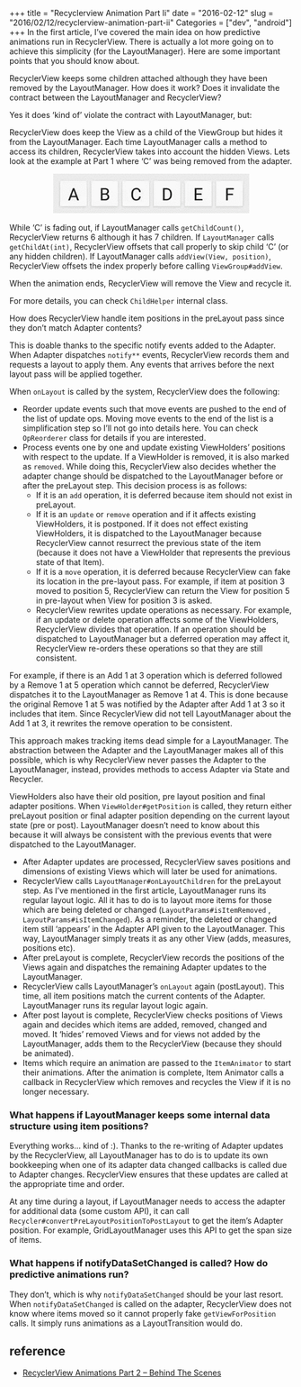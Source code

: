 +++
title = "Recyclerview Animation Part Ii"
date = "2016-02-12"
slug = "2016/02/12/recyclerview-animation-part-ii"
Categories = ["dev", "android"]
+++
In the first article, I’ve covered the main idea on how predictive animations run in RecyclerView. There is actually a lot more going on to achieve this simplicity (for the LayoutManager). Here are some important points that you should know about.

RecyclerView keeps some children attached although they have been removed by the LayoutManager. How does it work? Does it invalidate the contract between the LayoutManager and RecyclerView?

Yes it does ‘kind of’ violate the contract with LayoutManager, but:

RecyclerView does keep the View as a child of the ViewGroup but hides it from the LayoutManager. Each time LayoutManager calls a method to access its children, RecyclerView takes into account the hidden Views. Lets look at the example at Part 1 where ‘C’ was being removed from the adapter.

<center><img src="/images/predictive_animations.gif"></center>

<!-- more -->

While ‘C’ is fading out, if LayoutManager calls ``getChildCount()``, RecyclerView returns 6 although it has 7 children. If ``LayoutManager`` calls ``getChildAt(int)``, RecyclerView offsets that call properly to skip child ‘C’ (or any hidden children). If LayoutManager calls ``addView(View, position)``, RecyclerView offsets the index properly before calling ``ViewGroup#addView``.

When the animation ends, RecyclerView will remove the View and recycle it.

For more details, you can check ``ChildHelper`` internal class.

How does RecyclerView handle item positions in the preLayout pass since they don’t match Adapter contents?

This is doable thanks to the specific notify events added to the Adapter. When Adapter dispatches ``notify**`` events, RecyclerView records them and requests a layout to apply them. Any events that arrives before the next layout pass will be applied together.

When ``onLayout`` is called by the system, RecyclerView does the following:

- Reorder update events such that move events are pushed to the end of the list of update ops. Moving move events to the end of the list is a simplification step so I’ll not go into details here. You can check ``OpReorderer`` class for details if you are interested.
- Process events one by one and update existing ViewHolders’ positions with respect to the update. If a ViewHolder is removed, it is also marked as ``removed``. While doing this, RecyclerView also decides whether the adapter change should be dispatched to the LayoutManager before or after the preLayout step. This decision process is as follows: 
  + If it is an ``add`` operation, it is deferred because item should not exist in preLayout.
  + If it is an ``update`` or ``remove`` operation and if it affects existing ViewHolders, it is postponed. If it does not effect existing ViewHolders, it is dispatched to the LayoutManager because RecyclerView cannot resurrect the previous state of the item (because it does not have a ViewHolder that represents the previous state of that Item).
  + If it is a ``move`` operation, it is deferred because RecyclerView can fake its location in the pre-layout pass. For example, if item at position 3 moved to position 5, RecyclerView can return the View for position 5 in pre-layout when View for position 3 is asked.
  + RecyclerView rewrites update operations as necessary. For example, if an update or delete operation affects some of the ViewHolders, RecyclerView divides that operation. If an operation should be dispatched to LayoutManager but a deferred operation may affect it, RecyclerView re-orders these operations so that they are still consistent.

For example, if there is an Add 1 at 3 operation which is deferred followed by a Remove 1 at 5 operation which cannot be deferred, RecyclerView dispatches it to the LayoutManager as Remove 1 at 4. This is done because the original Remove 1 at 5 was notified by the Adapter after Add 1 at 3 so it includes that item. Since RecyclerView did not tell LayoutManager about the Add 1 at 3, it rewrites the remove operation to be consistent.

This approach makes tracking items dead simple for a LayoutManager. The abstraction between the Adapter and the LayoutManager makes all of this possible, which is why RecyclerView never passes the Adapter to the LayoutManager, instead, provides methods to access Adapter via State and Recycler.

ViewHolders also have their old position, pre layout position and final adapter positions. When ``ViewHolder#getPosition`` is called, they return either preLayout position or final adapter position depending on the current layout state (pre or post). LayoutManager doesn’t need to know about this because it will always be consistent with the previous events that were dispatched to the LayoutManager.

- After Adapter updates are processed, RecyclerView saves positions and dimensions of existing Views which will later be used for animations.
- RecyclerView calls ``LayoutManager#onLayoutChildren`` for the preLayout step. As I’ve mentioned in the first article, LayoutManager runs its regular layout logic. All it has to do is to layout more items for those which are being deleted or changed (``LayoutParams#isItemRemoved`` , ``LayoutParams#isItemChanged``). As a reminder, the deleted or changed item still ‘appears’ in the Adapter API given to the LayoutManager. This way, LayoutManager simply treats it as any other View (adds, measures, positions etc).
- After preLayout is complete, RecyclerView records the positions of the Views again and dispatches the remaining Adapter updates to the LayoutManager.
- RecyclerView calls LayoutManager’s ``onLayout`` again (postLayout). This time, all item positions match the current contents of the Adapter. LayoutManager runs its regular layout logic again.
- After post layout is complete, RecyclerView checks positions of Views again and decides which items are added, removed, changed and moved. It ‘hides’ removed Views and for views not added by the LayoutManager, adds them to the RecyclerView (because they should be animated).
- Items which require an animation are passed to the ``ItemAnimator`` to start their animations. After the animation is complete, Item Animator calls a callback in RecyclerView which removes and recycles the View if it is no longer necessary.

### What happens if LayoutManager keeps some internal data structure using item positions?

Everything works… kind of :). Thanks to the re-writing of Adapter updates by the RecyclerView, all LayoutManager has to do is to update its own bookkeeping when one of its adapter data changed callbacks is called due to Adapter changes. RecyclerView ensures that these updates are called at the appropriate time and order.

At any time during a layout, if LayoutManager needs to access the adapter for additional data (some custom API), it can call ``Recycler#convertPreLayoutPositionToPostLayout`` to get the item’s Adapter position. For example, GridLayoutManager uses this API to get the span size of items.

### What happens if notifyDataSetChanged is called? How do predictive animations run?

They don’t, which is why ``notifyDataSetChanged`` should be your last resort. When ``notifyDataSetChanged`` is called on the adapter, RecyclerView does not know where items moved so it cannot properly fake ``getViewForPosition`` calls. It simply runs animations as a LayoutTransition would do.

## reference

+ [RecyclerView Animations Part 2 – Behind The Scenes](http://www.birbit.com/recyclerview-animations-part-2-behind-the-scenes/)

